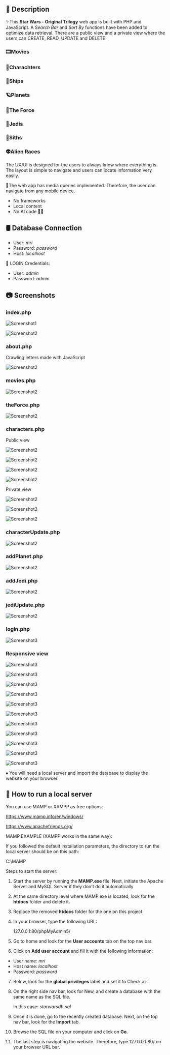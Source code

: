 ## 📄 Description

✨This <strong>Star Wars - Original Trilogy</strong> web app is built with PHP and JavaScript. A <i>Search Bar</i> and <i>Sort By</i> functions have been added to optimize data retrieval. There are a public view and a private view where the users can CREATE, READ, UPDATE and DELETE:

### 🎞️Movies 
### 👤Charachters
### 🚀Ships
### 🪐Planets
### 🌌The Force
### 🔵Jedis
### 🔴Siths
### 👽Alien Races

The UX/UI is designed for the users to always know where everything is. The layout is simple to navigate and users can locate information very easily.

📱The web app has media queries implemented. Therefore, the user can navigate from any mobile device.


* No frameworks
* Local content
* No AI code 🚫🤖


## 🛢️ Database Connection

- User: <i>mri</i> 
- Password: <i>password</i>
- Host: <i>localhost</i>

🔑 LOGIN Credentials:

- User: <i>admin</i>
- Password: <i>admin</i>


## 📷 Screenshots

### index.php
![Screenshot1](screenshots/Screenshot7.webp)

![Screenshot2](screenshots/Screenshot31.webp)

### about.php

Crawling letters made with JavaScript

![Screenshot2](screenshots/Screenshot9.webp)

### movies.php
![Screenshot2](screenshots/Screenshot10.webp)

### theForce.php
![Screenshot2](screenshots/Screenshot17.webp)

### characters.php

Public view

![Screenshot2](screenshots/Screenshot11.webp)

![Screenshot2](screenshots/Screenshot18.webp)

![Screenshot2](screenshots/Screenshot28.webp)

![Screenshot2](screenshots/Screenshot29.webp)

Private view

![Screenshot2](screenshots/Screenshot8.webp)

![Screenshot2](screenshots/Screenshot12.webp)

![Screenshot2](screenshots/Screenshot14.webp)

### characterUpdate.php
![Screenshot2](screenshots/Screenshot15.webp)

### addPlanet.php
![Screenshot2](screenshots/Screenshot20.webp)

### addJedi.php
![Screenshot2](screenshots/Screenshot13.webp)

### jediUpdate.php
![Screenshot2](screenshots/Screenshot16.webp)

### login.php
![Screenshot3](screenshots/Screenshot19.webp)

### Responsive view

![Screenshot3](screenshots/Screenshot23.webp)

![Screenshot3](screenshots/Screenshot22.webp)

![Screenshot3](screenshots/Screenshot30.webp)

![Screenshot3](screenshots/Screenshot32.webp)

![Screenshot3](screenshots/Screenshot33.webp)

![Screenshot3](screenshots/Screenshot34.webp)

![Screenshot3](screenshots/Screenshot21.webp)

![Screenshot3](screenshots/Screenshot24.webp)

![Screenshot3](screenshots/Screenshot25.webp)

![Screenshot3](screenshots/Screenshot26.webp)

![Screenshot3](screenshots/Screenshot27.webp)



♦️ You will need a local server and import the database to display the website on your browser. 

## 📒 How to run a local server

You can use MAMP or XAMPP as free options:

https://www.mamp.info/en/windows/

https://www.apachefriends.org/

MAMP EXAMPLE (XAMPP works in the same way):

If you followed the default installation parameters, the directory to run the local server should be on this path: 

   C:\MAMP

Steps to start the server:

1. Start the server by running the <strong>MAMP.exe</strong> file. Next, initiate the Apache Server and MySQL Server if they don't do it automatically

2. At the same directory level where MAMP.exe is located, look for the <strong>htdocs</strong> folder and delete it.

3. Replace the removed <strong>htdocs</strong> folder for the one on this project.

4. In your browser, type the following URL: 

   127.0.0.1:80/phpMyAdmin5/

5. Go to home and look for the <strong>User accounts</strong> tab on the top nav bar.

6. Click on <strong>Add user account</strong> and fill it with the following information: 

  - User name: <i>mri</i>
  - Host name: <i>localhost</i>
  - Password: <i>password</i>

7. Below, look for the <strong>global privileges</strong> label and set it to Check all.

8. On the right side nav bar, look for New, and create a database with the same name as the SQL file. 

   In this case:  <i>starwarsdb.sql</i>

9. Once it is done, go to the recently created database. Next, on the top nav bar, look for the <strong>Import</strong> tab.

10. Browse the SQL file on your computer and click on <strong>Go</strong>.

11. The last step is navigating the website. Therefore, type 127.0.0.1:80/ on your browser URL bar.
  




